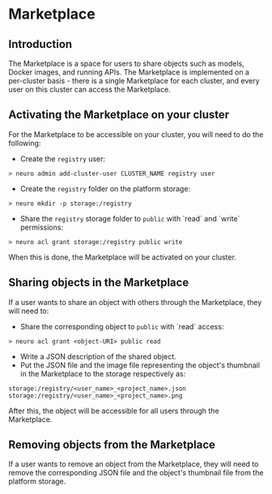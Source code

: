 # Marketplace

## Introduction

The Marketplace is a space for users to share objects such as models, Docker images, and running APIs. The Marketplace is implemented on a per-cluster basis - there is a single Marketplace for each cluster, and every user on this cluster can access the Marketplace.

## Activating the Marketplace on your cluster

For the Marketplace to be accessible on your cluster, you will need to do the following:

* Create the `registry` user:

```text
> neuro admin add-cluster-user CLUSTER_NAME registry user
```

* Create the `registry` folder on the platform storage:

```text
> neuro mkdir -p storage:/registry
```

* Share the `registry` storage folder to `public` with \`read\` and \`write\` permissions:

```text
> neuro acl grant storage:/registry public write
```

When this is done, the Marketplace will be activated on your cluster.

## Sharing objects in the Marketplace

If a user wants to share an object with others through the Marketplace, they will need to:

* Share the corresponding object to `public` with \`read\` access:

```text
> neuro acl grant <object-URI> public read
```

* Write a JSON description of the shared object.
* Put the JSON file and the image file representing the object's thumbnail in the Marketplace to the storage respectively as:

```text
storage:/registry/<user_name>_<project_name>.json
storage:/registry/<user_name>_<project_name>.png
```

After this, the object will be accessible for all users through the Marketplace.

## Removing objects from the Marketplace

If a user wants to remove an object from the Marketplace, they will need to remove the corresponding JSON file and the object's thumbnail file from the platform storage.

